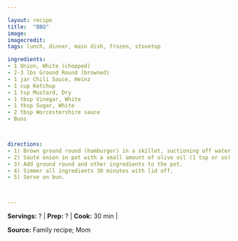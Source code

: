 ```yaml
---

layout: recipe
title:  "BBQ"
image: 
imagecredit: 
tags: lunch, dinner, main dish, frozen, stovetop

ingredients:
- 1 Onion, White (chopped)
- 2-3 lbs Ground Round (browned)
- 1 jar Chili Sauce, Heinz
- 1 cup Ketchup
- 1 tsp Mustard, Dry
- 1 tbsp Vinegar, White
- 1 tbsp Sugar, White
- 2 tbsp Worcestershire sauce
- Buns



directions:
- 1) Brown ground round (hamburger) in a skillet, suctioning off water.
- 2) Sauté onion in pot with a small amount of olive oil (1 tsp or so).
- 3) Add ground round and other ingredients to the pot.
- 4) Simmer all ingredients 30 minutes with lid off.
- 5) Serve on bun.



---
```


**Servings:** ? | **Prep:** ? | **Cook:** 30 min | 

**Source:** Family recipe; Mom

